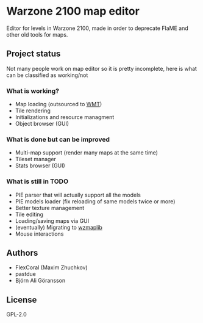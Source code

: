 # Warzone 2100 map editor

Editor for levels in Warzone 2100, made in order to deprecate
FlaME and other old tools for maps.

## Project status

Not many people work on map editor so it is pretty incomplete, here is what can be classified as working/not

### What is working?

- Map loading (outsourced to [WMT](https://github.com/maxsupermanhd/WMT))
- Tile rendering
- Initializations and resource managment
- Object browser (GUI)

### What is done but can be improved

- Multi-map support (render many maps at the same time)
- Tileset manager
- Stats browser (GUI)

### What is still in TODO

- PIE parser that will actually support all the models
- PIE models loader (fix reloading of same models twice or more)
- Better texture management
- Tile editing
- Loading/saving maps via GUI
- (eventually) Migrating to [wzmaplib](https://github.com/Warzone2100/warzone2100/tree/master/lib/wzmaplib)
- Mouse interactions

## Authors

- FlexCoral (Maxim Zhuchkov)
- pastdue
- Björn Ali Göransson

## License

GPL-2.0
